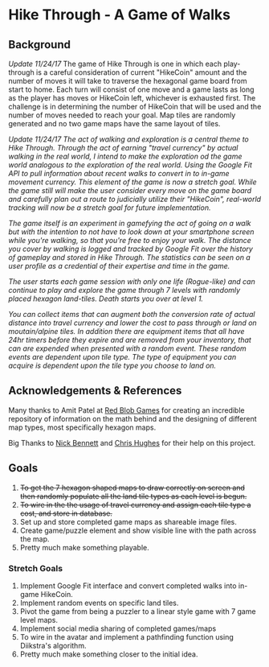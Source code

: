 # Hike Through - A Game of Walks #

## Background ##
*Update 11/24/17* The game of Hike Through is one in which each play-through is a careful consideration of current "HikeCoin" amount and the number of moves it will take to traverse the hexagonal game board from start to home. Each turn will consist of one move and a game lasts as long as the player has moves or HikeCoin left, whichever is exhausted first. The challenge is in determining the number of HikeCoin that will be used and the number of moves needed to reach your goal. Map tiles are randomly generated and no two game maps have the same layout of tiles.

*Update 11/24/17 The act of walking and exploration is a central theme to _Hike Through_. Through the act of earning "travel currency" by actual walking in the real world, I intend to make the exploration od the game world analogous to the exploration of the real world. Using the Google Fit API to pull information about recent walks to convert in to in-game movement currency. This element of the game is now a stretch goal. While the game still will make the user consider every move on the game board and carefully plan out a route to judicially utilize their "HikeCoin", real-world tracking will now be a stretch goal for future implementation.*

*The game itself is an experiment in gamefying the act of going on a walk but with the intention to not have to look down at your smartphone screen while you're walking, so that you're free to enjoy your walk. The distance you cover by walking is logged and tracked by Google Fit over the history of gameplay and stored in _Hike Through_. The statistics can be seen on a user profile as a credential of their expertise and time in the game.*

*The user starts each game session with only one life (Rogue-like) and can continue to play and explore the game through 7 levels with randomly placed hexagon land-tiles. Death starts you over at level 1.*

*You can collect items that can augment both the conversion rate of actual distance into travel currency and lower the cost to pass through or land on moutain/alpine tiles. In addition there are equipment items that all have 24hr timers before they expire and are removed from your inventory, that can are expended when presented with a random event. These random events are dependent upon tile type. The type of equipment you can acquire is dependent upon the tile type you choose to land on.*

## Acknowledgements & References ##
Many thanks to Amit Patel at [Red Blob Games](https://www.redblobgames.com// "Red Blob Games") for creating an incredible repository of information on the math behind and the designing of different map types, most specifically hexagon maps. 

Big Thanks to [Nick Bennett](https://github.com/nick-bennett// "Nick Bennett") and [Chris Hughes](https://github.com/cfhughes// "Chris Hughes") for their help on this project.

## Goals ##
1. ~~To get the 7 hexagon shaped maps to draw correctly on screen and then randomly populate all the land tile types as each level is begun.~~ 
2. ~~To wire in the the usage of travel currency and assign each tile type a cost, and store in database.~~
3. Set up and store completed game maps as shareable image files.
4. Create game/puzzle element and show visible line with the path across the map.
5. Pretty much make something playable.

### Stretch Goals ###
1. Implement Google Fit interface and convert completed walks into in-game HikeCoin.
2. Implement random events on specific land tiles.
3. Pivot the game from being a puzzler to a linear style game with 7 game level maps.
4. Implement social media sharing of completed games/maps
5. To wire in the avatar and implement a pathfinding function using Diikstra's algorithm.
6. Pretty much make something closer to the initial idea.
